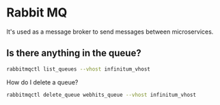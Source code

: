 # Rabbit MQ

It's used as a message broker to send messages between microservices.

## Is there anything in the queue?

```bash
rabbitmqctl list_queues --vhost infinitum_vhost
```

How do I delete a queue?
```bash
rabbitmqctl delete_queue webhits_queue --vhost infinitum_vhost
```